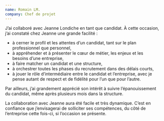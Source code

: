 ```yaml
---
name: Romain LM.
company: Chef de projet
---
```


J’ai collaboré avec Jeanne Londiche en tant que candidat. À cette occasion, j’ai constaté chez Jeanne une grande facilité :

- à cerner le profil et les attentes d’un candidat, tant sur le plan professionnel que personnel,
- à appréhender et à présenter le cœur de métier, les enjeux et les besoins d’une entreprise,
- à faire matcher un candidat et une structure,
- à orchestrer toutes les phases du recrutement dans des délais courts,
- à jouer le rôle d’intermédiaire entre le candidat et l’entreprise, avec je pense autant de respect et de fidélité pour l’un que pour l’autre.

Par ailleurs, j’ai grandement apprécié son intérêt à suivre l’épanouissement du candidat, même après plusieurs mois dans la structure.

La collaboration avec Jeanne aura été facile et très dynamique. C’est en confiance que j’envisagerai de solliciter ses compétences, du côté de l’entreprise cette fois-ci, si l’occasion se présente.
